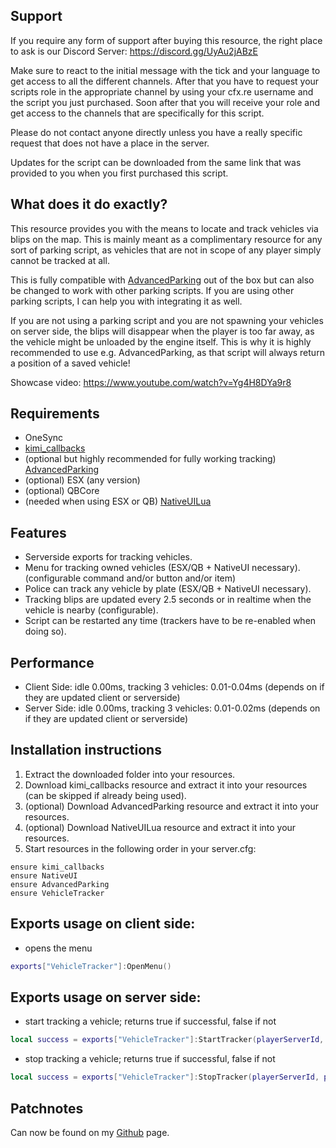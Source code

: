 
## Support

If you require any form of support after buying this resource, the right place to ask is our 
Discord Server: https://discord.gg/UyAu2jABzE

Make sure to react to the initial message with the tick and your language to get access to all 
the different channels. After that you have to request your scripts role in the appropriate channel 
by using your cfx.re username and the script you just purchased. Soon after that you will receive 
your role and get access to the channels that are specifically for this script.

Please do not contact anyone directly unless you have a really specific request that does not have 
a place in the server.

Updates for the script can be downloaded from the same link that was provided to you when you first 
purchased this script.


## What does it do exactly?

This resource provides you with the means to locate and track vehicles via blips on the map. This 
is mainly meant as a complimentary resource for any sort of parking script, as vehicles that are 
not in scope of any player simply cannot be tracked at all.

This is fully compatible with [AdvancedParking](https://forum.cfx.re/t/release-advancedparking-prevents-despawns/2099582) 
out of the box but can also be changed to work with other parking scripts.
If you are using other parking scripts, I can help you with integrating it as well.

If you are not using a parking script and you are not spawning your vehicles on server side, the 
blips will disappear when the player is too far away, as the vehicle might be unloaded by the 
engine itself. This is why it is highly recommended to use e.g. AdvancedParking, as that script 
will always return a position of a saved vehicle!

Showcase video:
https://www.youtube.com/watch?v=Yg4H8DYa9r8


## Requirements

- OneSync
- [kimi_callbacks](https://forum.cfx.re/t/release-callbacks-using-exports-and-with-added-timeouts-free/3035585)
- (optional but highly recommended for fully working tracking) [AdvancedParking](https://forum.cfx.re/t/release-advancedparking-prevents-despawns/2099582)
- (optional) ESX (any version)
- (optional) QBCore
- (needed when using ESX or QB) [NativeUILua](https://github.com/FrazzIe/NativeUILua)


## Features

- Serverside exports for tracking vehicles.
- Menu for tracking owned vehicles (ESX/QB + NativeUI necessary). (configurable command 
  and/or button and/or item)
- Police can track any vehicle by plate (ESX/QB + NativeUI necessary).
- Tracking blips are updated every 2.5 seconds or in realtime when the vehicle is nearby 
  (configurable).
- Script can be restarted any time (trackers have to be re-enabled when doing so).


## Performance

- Client Side: idle 0.00ms, tracking 3 vehicles: 0.01-0.04ms (depends on if they are updated client or serverside)
- Server Side: idle 0.00ms, tracking 3 vehicles: 0.01-0.02ms (depends on if they are updated client or serverside)


## Installation instructions

1. Extract the downloaded folder into your resources.
2. Download kimi_callbacks resource and extract it into your resources (can be skipped if already being used).
3. (optional) Download AdvancedParking resource and extract it into your resources.
4. (optional) Download NativeUILua resource and extract it into your resources.
5. Start resources in the following order in your server.cfg:
```
ensure kimi_callbacks
ensure NativeUI
ensure AdvancedParking
ensure VehicleTracker
```


## Exports usage on client side:

- opens the menu
```lua
exports["VehicleTracker"]:OpenMenu()
```


## Exports usage on server side:

- start tracking a vehicle; returns true if successful, false if not
```lua
local success = exports["VehicleTracker"]:StartTracker(playerServerId, plate)
```

- stop tracking a vehicle; returns true if successful, false if not
```lua
local success = exports["VehicleTracker"]:StopTracker(playerServerId, plate)
```


## Patchnotes

Can now be found on my [Github](https://github.com/Kiminaze/version_history/blob/main/VehicleTracker.json) page.
